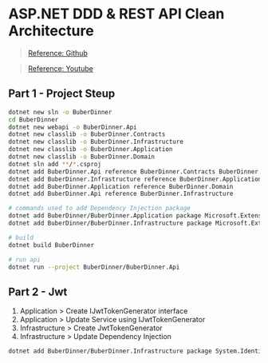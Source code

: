 # ASP.NET DDD & REST API Clean Architecture

>[Reference: Github](https://github.com/amantinband)

>[Reference: Youtube](https://www.youtube.com/playlist?list=PLzYkqgWkHPKBcDIP5gzLfASkQyTdy0t4k)

## Part 1 - Project Steup
```bash
dotnet new sln -o BuberDinner
cd BuberDinner
dotnet new webapi -o BuberDinner.Api
dotnet new classlib -o BuberDinner.Contracts
dotnet new classlib -o BuberDinner.Infrastructure
dotnet new classlib -o BuberDinner.Application
dotnet new classlib -o BuberDinner.Domain
dotnet sln add **/*.csproj
dotnet add BuberDinner.Api reference BuberDinner.Contracts BuberDinner.Application
dotnet add BuberDinner.Infrastructure reference BuberDinner.Application
dotnet add BuberDinner.Application reference BuberDinner.Domain
dotnet add BuberDinner.Api reference BuberDinner.Infrastructure
```

```bash
# commands used to add Dependency Injection package
dotnet add BuberDinner/BuberDinner.Application package Microsoft.Extensions.DependencyInjection.Abstractions
dotnet add BuberDinner/BuberDinner.Infrastructure package Microsoft.Extensions.DependencyInjection.Abstractions
```

```bash
# build
dotnet build BuberDinner
```

```bash
# run api
dotnet run --project BuberDinner/BuberDinner.Api
```

## Part 2 - Jwt
1. Application > Create IJwtTokenGenerator interface
2. Application > Update Service using IJwtTokenGenerator
3. Infrastructure > Create JwtTokenGenerator
4. Infrastructure > Update Dependency Injection
   
```bash
dotnet add BuberDinner/BuberDinner.Infrastructure package System.IdentityModel.Tokens.Jwt
```
